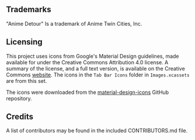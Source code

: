 Trademarks
----------

"Anime Detour" Is a trademark of Anime Twin Cities, Inc.

Licensing
---------

This project uses icons from Google's Material Design guidelines, made available for under the Creative Commons Attribution 4.0 license. A summary of the license, and a full text version, is available on the Creative Commons [website](http://creativecommons.org/licenses/by/4.0/). The icons in the `Tab Bar Icons` folder in `Images.xcassets` are from this set.

The icons were downloaded from the [material-design-icons](https://github.com/google/material-design-icons) GitHub repository.

Credits
-------

A list of contributors may be found in the included CONTRIBUTORS.md file.
